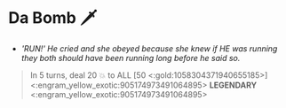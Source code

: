 # **Da Bomb** 🗡️  
- *'RUN!' He cried and she obeyed because she knew if HE was running they both should have been running long before he said so.*

> In 5 turns, deal 20 💥 to ALL [50 <:gold:1058304371940655185>]
<:engram_yellow_exotic:905174973491064895> __LEGENDARY__ <:engram_yellow_exotic:905174973491064895>

